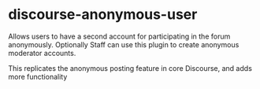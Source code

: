 # discourse-anonymous-user

Allows users to have a second account for participating in the forum anonymously. Optionally Staff can use this plugin to create anonymous moderator accounts.

This replicates the anonymous posting feature in core Discourse, and adds more functionality